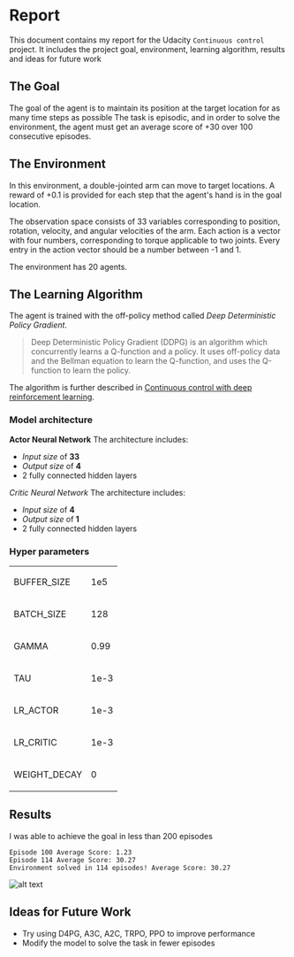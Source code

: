 # Report
This document contains my report for the Udacity `Continuous control` project. It includes the project goal, environment, learning algorithm, results and ideas for future work

## The Goal
The goal of the agent is to maintain its position at the target location for as many time steps as possible
The task is episodic, and in order to solve the environment, the agent must get an average score of +30 over 100 consecutive episodes.

## The Environment

In this environment, a double-jointed arm can move to target locations. A reward of +0.1 is provided for each step that the agent's hand is in the goal location.

The observation space consists of 33 variables corresponding to position, rotation, velocity, and angular velocities of the arm. 
Each action is a vector with four numbers, corresponding to torque applicable to two joints. Every entry in the action vector should be a number between -1 and 1.

The environment has 20 agents.

## The Learning Algorithm
The agent is trained with the off-policy method called *Deep Deterministic Policy Gradient*.
> Deep Deterministic Policy Gradient (DDPG) is an algorithm which concurrently learns a Q-function and a policy. It uses off-policy data and the Bellman equation to learn the Q-function, and uses the Q-function to learn the policy.

The algorithm is further described in [Continuous control with deep reinforcement learning](https://arxiv.org/abs/1509.02971).

### Model architecture

**Actor Neural Network**
The architecture includes:
- _Input size_ of **33**
- _Output size_ of **4**
- 2 fully connected hidden layers

*Critic Neural Network*
The architecture includes:
- _Input size_ of **4**
- _Output size_ of **1**
- 2 fully connected hidden layers



### Hyper parameters
|                                            |                                          |
| :----------------------------------------- | :--------------------------------------- |
| <p align="left">BUFFER_SIZE</p>            | <p align="left">1e5</p>                  |
| <p align="left">BATCH_SIZE</p>             | <p align="left">128</p>                  |
| <p align="left">GAMMA</p>                  | <p align="left">0.99</p>                 |
| <p align="left">TAU</p>                    | <p align="left">1e-3</p>                 |
| <p align="left">LR_ACTOR</p>               | <p align="left">1e-3</p>                 |
| <p align="left">LR_CRITIC</p>              | <p align="left">1e-3</p>                 |
| <p align="left">WEIGHT_DECAY</p>           | <p align="left">0</p>                    |

## Results

I was able to achieve the goal in less than 200 episodes

```angular2html
Episode 100	Average Score: 1.23
Episode 114	Average Score: 30.27
Environment solved in 114 episodes!	Average Score: 30.27
```
![alt text](./score_chart.jpg)

## Ideas for Future Work

- Try using D4PG, A3C, A2C, TRPO, PPO to improve performance
- Modify the model to solve the task in fewer episodes